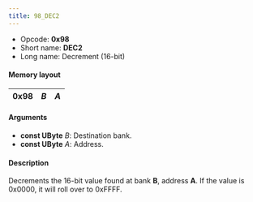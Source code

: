 ```yaml
---
title: 98_DEC2
---
```


- Opcode: **0x98**
- Short name: **DEC2**
- Long name: Decrement (16-bit)

#### Memory layout

| 0x98 | *B* | *A* |
|------|-----|-----|

#### Arguments

- **const UByte** *B*: Destination bank.
- **const UByte** *A*: Address.

#### Description

Decrements the 16-bit value found at bank **B**, address **A**. If the value is 0x0000, it will roll over to 0xFFFF.
